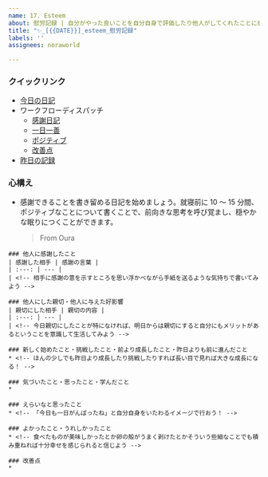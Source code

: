 ```yaml
---
name: 17. Esteem
about: 慰労記録 | 自分がやった良いことを自分自身で評価したり他人がしてくれたことに感謝したりして自己肯定感を高めましょう
title: "✨_[{{DATE}}]_esteem_慰労記録"
labels: ''
assignees: noraworld

---
```


### クイックリンク
* [今日の日記]([{{MAIN_REPO_TODAY_URL}}])
* ワークフローディスパッチ
    * [感謝日記](https://github.com/noraworld/diary-templates-assistant/actions/workflows/gratitude.yml)
    * [一日一善](https://github.com/noraworld/diary-templates-assistant/actions/workflows/kindness.yml)
    * [ポジティブ](https://github.com/noraworld/diary-templates-assistant/actions/workflows/positive.yml)
    * [改善点](https://github.com/noraworld/diary-templates-assistant/actions/workflows/improvement.yml)
* [昨日の記録](https://github.com/noraworld/diary-templates/blob/main/templates/esteem/[{{YESTERDAY_YEAR}}]/[{{YESTERDAY_MONTH}}]/[{{YESTERDAY_DATE}}]-.md)

### 心構え
* 感謝できることを書き留める日記を始めましょう。就寝前に 10 〜 15 分間、ポジティブなことについて書くことで、前向きな思考を呼び覚まし、穏やかな眠りにつくことができます。
    > From Oura

```
### 他人に感謝したこと
| 感謝した相手 | 感謝の言葉 |
| :---: | --- |
| <!-- 相手に感謝の意を示すところを思い浮かべながら手紙を送るような気持ちで書いてみよう -->

### 他人にした親切・他人に与えた好影響
| 親切にした相手 | 親切の内容 |
| :---: | --- |
| <!-- 今日親切にしたことが特になければ、明日からは親切にすると自分にもメリットがあるということを意識して生活してみよう -->

### 新しく始めたこと・挑戦したこと・前より成長したこと・昨日よりも前に進んだこと
* <!-- ほんの少しでも昨日より成長したり挑戦したりすれば長い目で見れば大きな成長になる！ -->

### 気づいたこと・思ったこと・学んだこと
*

### えらいなと思ったこと
* <!-- 「今日も一日がんばったね」と自分自身をいたわるイメージで行おう！ -->

### よかったこと・うれしかったこと
* <!-- 食べたものが美味しかったとか卵の殻がうまく剥けたとかそういう些細なことでも積み重ねれば十分幸せを感じられると信じよう -->

### 改善点
*
```
